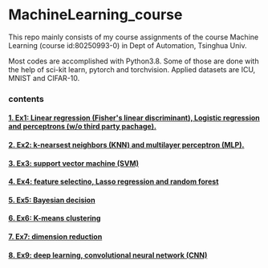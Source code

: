# MachineLearning_course
This repo mainly consists of my course assignments of the course Machine Learning (course id:80250993-0) in Dept of Automation, Tsinghua Univ.

Most codes are accomplished with Python3.8. Some of those are done with the help of sci-kit learn, pytorch and torchvision.
Applied datasets are ICU, MNIST and CIFAR-10.


### contents
#### [1. Ex1: Linear regression (Fisher's linear discriminant), Logistic regression and perceptrons (w/o third party pachage).](https://github.com/MaxActionWang/MachineLearning_course/tree/main/ex1_submit_wmx)
#### [2. Ex2: k-nearsest neighbors (KNN) and multilayer perceptron (MLP).](https://github.com/MaxActionWang/MachineLearning_course/tree/main/ex2_submit_wmx)
#### [3. Ex3: support vector machine (SVM)](https://github.com/MaxActionWang/MachineLearning_course/tree/main/Ex3_submit_wmx)
#### [4. Ex4: feature selectino, Lasso regression and random forest](https://github.com/MaxActionWang/MachineLearning_course/tree/main/ex4_submit_wmx)
#### [5. Ex5: Bayesian decision](https://github.com/MaxActionWang/MachineLearning_course/tree/main/ex5_submit_wmx)
#### [6. Ex6: K-means clustering](https://github.com/MaxActionWang/MachineLearning_course/tree/main/ex6_submit_wmx)
#### [7. Ex7: dimension reduction](https://github.com/MaxActionWang/MachineLearning_course/tree/main/Ex7_submit_wmx)
#### [8. Ex9: deep learning, convolutional neural network (CNN)](https://github.com/MaxActionWang/MachineLearning_course/tree/main/ex9_submit)
